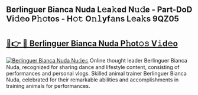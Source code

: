## Berlinguer Bianca Nuda L𝚎a𝚔ed N𝚞𝚍e - Part-DoD Vi𝚍𝚎o P𝚑𝚘tos - H𝚘𝚝 O𝚗𝚕yf𝚊ns L𝚎a𝚔s 9QZ05

# <h2><a href="http://kf1g9gs.oniu.top/?m=Berlinguer+Bianca+Nuda">🔗👉 🔴 Berlinguer Bianca Nuda P𝚑ot𝚘𝚜 V𝚒d𝚎o</a></h2>

[![Berlinguer Bianca Nuda Nu𝚍e𝚜](https://i.imgur.com/0qMVB7G.gif)](http://kf1g9gs.oniu.top/?m=Berlinguer+Bianca+Nuda)
Online thought leader Berlinguer Bianca Nuda, recognized for sharing dance and lifestyle content, consisting of performances and personal vlogs. Skilled animal trainer Berlinguer Bianca Nuda, celebrated for their remarkable abilities and accomplishments in training animals for performances.  
